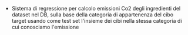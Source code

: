 - Sistema di regressione per calcolo emissioni Co2 degli ingredienti del dataset nel DB, 
  sulla base della categoria di appartenenza del cibo target usando come test set l'insieme dei
  cibi nella stessa categoria di cui conosciamo l'emissione